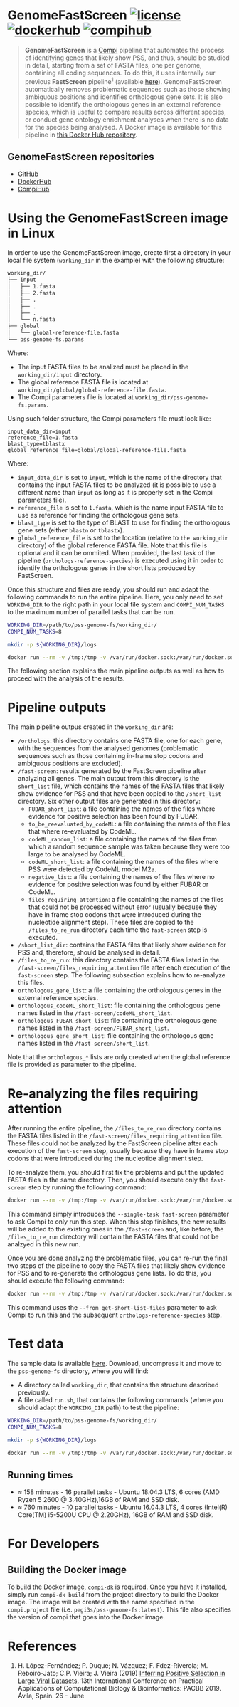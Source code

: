 # GenomeFastScreen [![license](https://img.shields.io/badge/license-MIT-brightgreen)](https://github.com/pegi3s/pss-genome-fs) [![dockerhub](https://img.shields.io/badge/hub-docker-blue)](https://hub.docker.com/r/pegi3s/pss-genome-fs) [![compihub](https://img.shields.io/badge/hub-compi-blue)](https://www.sing-group.org/compihub/explore/5e2eaacce1138700316488c1)
> **GenomeFastScreen** is a [Compi](https://www.sing-group.org/compi/) pipeline that automates the process of identifying genes that likely show PSS, and thus, should be studied in detail, starting from a set of FASTA files, one per genome, containing all coding sequences. To do this, it uses internally our previous **FastScreen** pipeline<sup>1</sup> (available [here](https://www.sing-group.org/compihub/explore/5d5bb64f6d9e31002f3ce30a)). GenomeFastScreen automatically removes problematic sequences such as those showing ambiguous positions and identifies orthologous gene sets. It is also possible to identify the orthologous genes in an external reference species, which is useful to compare results across different species, or conduct gene ontology enrichment analyses when there is no data for the species being analysed. A Docker image is available for this pipeline in [this Docker Hub repository](https://hub.docker.com/r/pegi3s/pss-genome-fs).

## GenomeFastScreen repositories

- [GitHub](https://github.com/pegi3s/pss-genome-fs)
- [DockerHub](https://hub.docker.com/r/pegi3s/pss-genome-fs)
- [CompiHub](https://www.sing-group.org/compihub/explore/5e2eaacce1138700316488c1)

# Using the GenomeFastScreen image in Linux

In order to use the GenomeFastScreen image, create first a directory in your local file system (`working_dir` in the example) with the following structure: 

```bash
working_dir/
├── input
│   ├── 1.fasta
│   ├── 2.fasta
│   ├── .
│   ├── .
│   ├── .
│   └── n.fasta
├── global
│   └── global-reference-file.fasta
└── pss-genome-fs.params
```

Where:
- The input FASTA files to be analized must be placed in the `working_dir/input` directory.
- The global reference FASTA file is located at `working_dir/global/global-reference-file.fasta`.
- The Compi parameters file is located at `working_dir/pss-genome-fs.params`.

Using such folder structure, the Compi parameters file must look like:

```
input_data_dir=input
reference_file=1.fasta
blast_type=tblastx
global_reference_file=global/global-reference-file.fasta
```

Where:
- `input_data_dir` is set to `input`, which is the name of the directory that contains the input FASTA files to be analyzed (it is possible to use a different name than `input` as long as it is properly set in the Compi parameters file).
- `reference_file` is set to `1.fasta`, which is the name input FASTA file to use as reference for finding the orthologous gene sets.
- `blast_type` is set to the type of BLAST to use for finding the orthologous gene sets (either `blastn` or `tblastx`).
- `global_reference_file` is set to the location (relative to `the working_dir` directory) of the global reference FASTA file. Note that this file is optional and it can be ommited. When provided, the last task of the pipeline (`orthologs-reference-species`) is executed using it in order to identify the orthologous genes in the short lists produced by FastScreen.

Once this structure and files are ready, you should run and adapt the following commands to run the entire pipeline. Here, you only need to set `WORKING_DIR` to the right path in your local file system and `COMPI_NUM_TASKS` to the maximum number of parallel tasks that can be run.

```bash
WORKING_DIR=/path/to/pss-genome-fs/working_dir/
COMPI_NUM_TASKS=8

mkdir -p ${WORKING_DIR}/logs

docker run --rm -v /tmp:/tmp -v /var/run/docker.sock:/var/run/docker.sock -v ${WORKING_DIR}:/working_dir --rm pegi3s/pss-genome-fs --logs /working_dir/logs --params /working_dir/pss-genome-fs.params --num-tasks ${COMPI_NUM_TASKS} -- --host_working_dir ${WORKING_DIR} --compi_num_tasks ${COMPI_NUM_TASKS}
```

The following section explains the main pipeline outputs as well as how to proceed with the analysis of the results.

# Pipeline outputs

The main pipeline outpus created in the `working_dir` are:
- `/orthologs`: this directory contains one FASTA file, one for each gene, with the sequences from the analysed genomes (problematic sequences such as those containing in-frame stop codons and ambiguous positions are excluded).
- `/fast-screen`: results generated by the FastScreen pipeline after analyzing all genes. The main output from this directory is the `short_list` file, which contains the names of the FASTA files that likely show evidence for PSS and that have been copied to the `/short_list` directory. Six other output files are generated in this directory:
  - `FUBAR_short_list`: a file containing the names of the files where evidence for positive selection has been found by FUBAR.
  - `to_be_reevaluated_by_codeML`: a file containing the names of the files that where re-evaluated by CodeML.
  - `codeML_random_list`: a file containing the names of the files from which a random sequence sample was taken because they were too large to be analysed by CodeML.
  - `codeML_short_list`: a file containing the names of the files where PSS were detected by CodeML model M2a.
  - `negative_list`: a file containing the names of the files where no evidence for positive selection was found by either FUBAR or CodeML.
  - `files_requiring_attention`: a file containing the names of the files that could not be processed without error (usually because they have in frame stop codons that were introduced during the nucleotide alignment step). These files are copied to the `/files_to_re_run` directory each time the `fast-screen` step is executed.
- `/short_list_dir`: contains the FASTA files that likely show evidence for PSS and, therefore, should be analysed in detail.
- `/files_to_re_run`: this directory contains the FASTA files listed in the `/fast-screen/files_requiring_attention` file after each execution of the `fast-screen` step. The following subsection explains how to re-analyze this files.
- `orthologous_gene_list`: a file containing the orthologous genes in the external reference species.
- `orthologous_codeML_short_list`: file containing the orthologous gene names listed in the `/fast-screen/codeML_short_list`.
- `orthologous_FUBAR_short_list`: file containing the orthologous gene names listed in the `/fast-screen/FUBAR_short_list`.
- `orthologous_gene_short_list`: file containing the orthologous gene names listed in the `/fast-screen/short_list`.

Note that the `orthologous_*` lists are only created when the global reference file is provided as parameter to the pipeline.

# Re-analyzing the files requiring attention

After running the entire pipeline, the `/files_to_re_run` directory contains the FASTA files listed in the `/fast-screen/files_requiring_attention` file. These files could not be analyzed by the FastScreen pipeline  after each execution of the `fast-screen` step, usually because they have in frame stop codons that were introduced during the nucleotide alignment step. 

To re-analyze them, you should first fix the problems and put the updated FASTA files in the same directory. Then, you should execute only the `fast-screen` step by running the following command:

```bash
docker run --rm -v /tmp:/tmp -v /var/run/docker.sock:/var/run/docker.sock -v ${WORKING_DIR}:/working_dir --rm pegi3s/pss-genome-fs --logs /working_dir/logs --params /working_dir/pss-genome-fs.params --num-tasks ${COMPI_NUM_TASKS} --single-task fast-screen -- --host_working_dir ${WORKING_DIR} --compi_num_tasks ${COMPI_NUM_TASKS}
```

This command simply introduces the `--single-task fast-screen` parameter to ask Compi to only run this step. When this step finishes, the new results will be added to the existing ones in the `/fast-screen` and, like before, the `/files_to_re_run` directory will contain the FASTA files that could not be analzyed in this new run.

Once you are done analyzing the problematic files, you can re-run the final two steps of the pipeline to copy the FASTA files that likely show evidence for PSS and to re-generate the orthologous gene lists. To do this, you should execute the following command:

```bash
docker run --rm -v /tmp:/tmp -v /var/run/docker.sock:/var/run/docker.sock -v ${WORKING_DIR}:/working_dir --rm pegi3s/pss-genome-fs --logs /working_dir/logs --params /working_dir/pss-genome-fs.params --num-tasks ${COMPI_NUM_TASKS} --from get-short-list-files -- --host_working_dir ${WORKING_DIR} --compi_num_tasks ${COMPI_NUM_TASKS}
```

This command uses the `--from get-short-list-files` parameter to ask Compi to run this and the subsequent `orthologs-reference-species` step.

# Test data

The sample data is available [here](https://github.com/pegi3s/pss-genome-fs/raw/master/resources/pss-genome-fs.zip). Download, uncompress it and move to the `pss-genome-fs` directory, where you will find:

- A directory called `working_dir`, that contains the structure described previously.
- A file called `run.sh`, that contains the following commands (where you should adapt the `WORKING_DIR` path) to test the pipeline:

```bash
WORKING_DIR=/path/to/pss-genome-fs/working_dir/
COMPI_NUM_TASKS=8

mkdir -p ${WORKING_DIR}/logs

docker run --rm -v /tmp:/tmp -v /var/run/docker.sock:/var/run/docker.sock -v ${WORKING_DIR}:/working_dir --rm pegi3s/pss-genome-fs --logs /working_dir/logs --params /working_dir/pss-genome-fs.params --num-tasks ${COMPI_NUM_TASKS} -- --host_working_dir ${WORKING_DIR} --keep_temporary_dir --compi_num_tasks ${COMPI_NUM_TASKS}
```

## Running times

- ≈ 158 minutes - 16 parallel tasks - Ubuntu 18.04.3 LTS, 6 cores (AMD Ryzen 5 2600 @ 3.40GHz),16GB of RAM and SSD disk. 
- ≈ 760 minutes - 10 parallel tasks - Ubuntu 16.04.3 LTS, 4 cores (Intel(R) Core(TM) i5-5200U CPU @ 2.20GHz), 16GB of RAM and SSD disk.

# For Developers

## Building the Docker image

To build the Docker image, [`compi-dk`](https://www.sing-group.org/compi/#downloads) is required. Once you have it installed, simply run `compi-dk build` from the project directory to build the Docker image. The image will be created with the name specified in the `compi.project` file (i.e. `pegi3s/pss-genome-fs:latest`). This file also specifies the version of compi that goes into the Docker image.

# References
1. H. López-Fernández; P. Duque; N. Vázquez; F. Fdez-Riverola; M. Reboiro-Jato; C.P. Vieira; J. Vieira (2019) [Inferring Positive Selection in Large Viral Datasets](https://doi.org/10.1007/978-3-030-23873-5_8). 13th International Conference on Practical Applications of Computational Biology & Bioinformatics: PACBB 2019. Ávila, Spain. 26 - June
